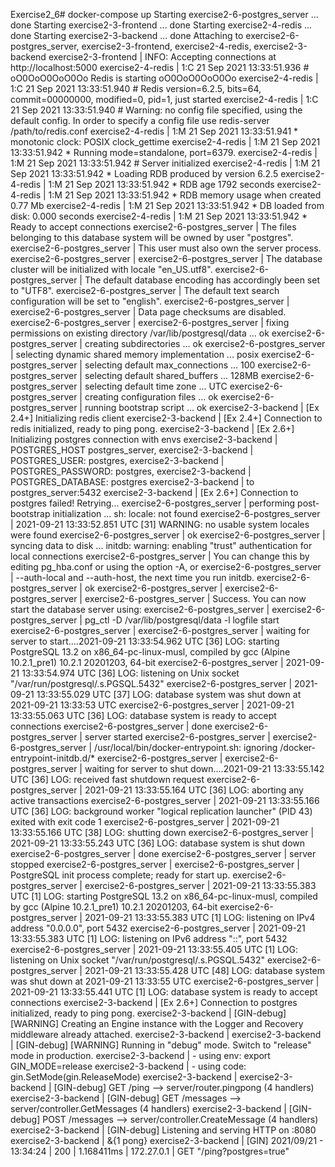 Exercise2_6# docker-compose up
Starting exercise2-6-postgres_server ... done
Starting exercise2-3-frontend        ... done
Starting exercise2-4-redis           ... done
Starting exercise2-3-backend         ... done
Attaching to exercise2-6-postgres_server, exercise2-3-frontend, exercise2-4-redis, exercise2-3-backend
exercise2-3-frontend           | INFO: Accepting connections at http://localhost:5000
exercise2-4-redis              | 1:C 21 Sep 2021 13:33:51.936 # oO0OoO0OoO0Oo Redis is starting oO0OoO0OoO0Oo
exercise2-4-redis              | 1:C 21 Sep 2021 13:33:51.940 # Redis version=6.2.5, bits=64, commit=00000000, modified=0, pid=1, just started
exercise2-4-redis              | 1:C 21 Sep 2021 13:33:51.940 # Warning: no config file specified, using the default config. In order to specify a config file use redis-server /path/to/redis.conf
exercise2-4-redis              | 1:M 21 Sep 2021 13:33:51.941 * monotonic clock: POSIX clock_gettime
exercise2-4-redis              | 1:M 21 Sep 2021 13:33:51.942 * Running mode=standalone, port=6379.
exercise2-4-redis              | 1:M 21 Sep 2021 13:33:51.942 # Server initialized
exercise2-4-redis              | 1:M 21 Sep 2021 13:33:51.942 * Loading RDB produced by version 6.2.5
exercise2-4-redis              | 1:M 21 Sep 2021 13:33:51.942 * RDB age 1792 seconds
exercise2-4-redis              | 1:M 21 Sep 2021 13:33:51.942 * RDB memory usage when created 0.77 Mb
exercise2-4-redis              | 1:M 21 Sep 2021 13:33:51.942 * DB loaded from disk: 0.000 seconds
exercise2-4-redis              | 1:M 21 Sep 2021 13:33:51.942 * Ready to accept connections
exercise2-6-postgres_server    | The files belonging to this database system will be owned by user "postgres".
exercise2-6-postgres_server    | This user must also own the server process.
exercise2-6-postgres_server    |
exercise2-6-postgres_server    | The database cluster will be initialized with locale "en_US.utf8".
exercise2-6-postgres_server    | The default database encoding has accordingly been set to "UTF8".
exercise2-6-postgres_server    | The default text search configuration will be set to "english".
exercise2-6-postgres_server    |
exercise2-6-postgres_server    | Data page checksums are disabled.
exercise2-6-postgres_server    |
exercise2-6-postgres_server    | fixing permissions on existing directory /var/lib/postgresql/data ... ok
exercise2-6-postgres_server    | creating subdirectories ... ok
exercise2-6-postgres_server    | selecting dynamic shared memory implementation ... posix
exercise2-6-postgres_server    | selecting default max_connections ... 100
exercise2-6-postgres_server    | selecting default shared_buffers ... 128MB
exercise2-6-postgres_server    | selecting default time zone ... UTC
exercise2-6-postgres_server    | creating configuration files ... ok
exercise2-6-postgres_server    | running bootstrap script ... ok
exercise2-3-backend            | [Ex 2.4+] Initializing redis client
exercise2-3-backend            | [Ex 2.4+] Connection to redis initialized, ready to ping pong.
exercise2-3-backend            | [Ex 2.6+] Initializing postgres connection with envs
exercise2-3-backend            | 		POSTGRES_HOST      postgres_server,
exercise2-3-backend            | 		POSTGRES_USER:     postgres,
exercise2-3-backend            | 		POSTGRES_PASSWORD: postgres,
exercise2-3-backend            | 		POSTGRES_DATABASE: postgres
exercise2-3-backend            | 		to postgres_server:5432
exercise2-3-backend            | [Ex 2.6+] Connection to postgres failed! Retrying...
exercise2-6-postgres_server    | performing post-bootstrap initialization ... sh: locale: not found
exercise2-6-postgres_server    | 2021-09-21 13:33:52.851 UTC [31] WARNING:  no usable system locales were found
exercise2-6-postgres_server    | ok
exercise2-6-postgres_server    | syncing data to disk ... initdb: warning: enabling "trust" authentication for local connections
exercise2-6-postgres_server    | You can change this by editing pg_hba.conf or using the option -A, or
exercise2-6-postgres_server    | --auth-local and --auth-host, the next time you run initdb.
exercise2-6-postgres_server    | ok
exercise2-6-postgres_server    |
exercise2-6-postgres_server    |
exercise2-6-postgres_server    | Success. You can now start the database server using:
exercise2-6-postgres_server    |
exercise2-6-postgres_server    |     pg_ctl -D /var/lib/postgresql/data -l logfile start
exercise2-6-postgres_server    |
exercise2-6-postgres_server    | waiting for server to start....2021-09-21 13:33:54.962 UTC [36] LOG:  starting PostgreSQL 13.2 on x86_64-pc-linux-musl, compiled by gcc (Alpine 10.2.1_pre1) 10.2.1 20201203, 64-bit
exercise2-6-postgres_server    | 2021-09-21 13:33:54.974 UTC [36] LOG:  listening on Unix socket "/var/run/postgresql/.s.PGSQL.5432"
exercise2-6-postgres_server    | 2021-09-21 13:33:55.029 UTC [37] LOG:  database system was shut down at 2021-09-21 13:33:53 UTC
exercise2-6-postgres_server    | 2021-09-21 13:33:55.063 UTC [36] LOG:  database system is ready to accept connections
exercise2-6-postgres_server    |  done
exercise2-6-postgres_server    | server started
exercise2-6-postgres_server    |
exercise2-6-postgres_server    | /usr/local/bin/docker-entrypoint.sh: ignoring /docker-entrypoint-initdb.d/*
exercise2-6-postgres_server    |
exercise2-6-postgres_server    | waiting for server to shut down....2021-09-21 13:33:55.142 UTC [36] LOG:  received fast shutdown request
exercise2-6-postgres_server    | 2021-09-21 13:33:55.164 UTC [36] LOG:  aborting any active transactions
exercise2-6-postgres_server    | 2021-09-21 13:33:55.166 UTC [36] LOG:  background worker "logical replication launcher" (PID 43) exited with exit code 1
exercise2-6-postgres_server    | 2021-09-21 13:33:55.166 UTC [38] LOG:  shutting down
exercise2-6-postgres_server    | 2021-09-21 13:33:55.243 UTC [36] LOG:  database system is shut down
exercise2-6-postgres_server    |  done
exercise2-6-postgres_server    | server stopped
exercise2-6-postgres_server    |
exercise2-6-postgres_server    | PostgreSQL init process complete; ready for start up.
exercise2-6-postgres_server    |
exercise2-6-postgres_server    | 2021-09-21 13:33:55.383 UTC [1] LOG:  starting PostgreSQL 13.2 on x86_64-pc-linux-musl, compiled by gcc (Alpine 10.2.1_pre1) 10.2.1 20201203, 64-bit
exercise2-6-postgres_server    | 2021-09-21 13:33:55.383 UTC [1] LOG:  listening on IPv4 address "0.0.0.0", port 5432
exercise2-6-postgres_server    | 2021-09-21 13:33:55.383 UTC [1] LOG:  listening on IPv6 address "::", port 5432
exercise2-6-postgres_server    | 2021-09-21 13:33:55.405 UTC [1] LOG:  listening on Unix socket "/var/run/postgresql/.s.PGSQL.5432"
exercise2-6-postgres_server    | 2021-09-21 13:33:55.428 UTC [48] LOG:  database system was shut down at 2021-09-21 13:33:55 UTC
exercise2-6-postgres_server    | 2021-09-21 13:33:55.441 UTC [1] LOG:  database system is ready to accept connections
exercise2-3-backend            | [Ex 2.6+] Connection to postgres initialized, ready to ping pong.
exercise2-3-backend            | [GIN-debug] [WARNING] Creating an Engine instance with the Logger and Recovery middleware already attached.
exercise2-3-backend            |
exercise2-3-backend            | [GIN-debug] [WARNING] Running in "debug" mode. Switch to "release" mode in production.
exercise2-3-backend            |  - using env:	export GIN_MODE=release
exercise2-3-backend            |  - using code:	gin.SetMode(gin.ReleaseMode)
exercise2-3-backend            |
exercise2-3-backend            | [GIN-debug] GET    /ping                     --> server/router.pingpong (4 handlers)
exercise2-3-backend            | [GIN-debug] GET    /messages                 --> server/controller.GetMessages (4 handlers)
exercise2-3-backend            | [GIN-debug] POST   /messages                 --> server/controller.CreateMessage (4 handlers)
exercise2-3-backend            | [GIN-debug] Listening and serving HTTP on :8080
exercise2-3-backend            | &{1 pong}
exercise2-3-backend            | [GIN] 2021/09/21 - 13:34:24 | 200 |    1.168411ms |      172.27.0.1 | GET      "/ping?postgres=true"

